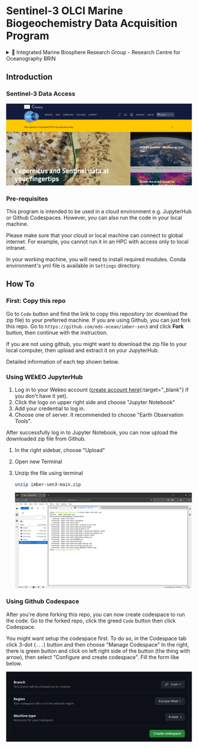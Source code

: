 # Sentinel-3 OLCI Marine Biogeochemistry Data Acquisition Program

<details>
<summary>📝 Integrated Marine Biosphere Research Group - Research Centre for Oceanography BRIN</summary>

&nbsp;

| Member Name | Member Name | 
|:-------------|:-------------|
| Faisal Hamzah | A'an J. Wahyudi |
| Idha Yulia Ikhsani | Afdal |
| Lestari | Rachma Puspitasari |
| Harmesa | Hanif Budi Prayitno |
| 👨‍🔬 **_Edwards Taufiqurrahman_**  | Ita Wulandari |
| Suci Lastrini | M. T. Kaisupy |

</details>

## Introduction

### Sentinel-3 Data Access

![alt text](image-1.png)

### Pre-requisites

This program is intended to be used in a cloud environment e.g. JupyterHub or Github Codespaces. However, you can also run the code in your local machine.

Please make sure that your cloud or local machine can connect to global internet. For example, you cannot run it in an HPC with access only to local intranet.

In your working machine, you will need to install required modules. Conda environment's yml file is available in `Settings` directory.

## How To

### First: Copy this repo

Go to `Code` button and find the link to copy this repository (or download the zip file) to your preferred machine. If you are using Github, you can just fork this repo. Go to `https://github.com/eds-ocean/imber-sen3` and click **Fork** button, then continue with the instruction.

If you are not using github, you might want to download the zip file to your local computer, then upload and extract it on your JupyterHub.

Detailed information of each tep shown below.

### Using WEkEO JupyterHub

1. Log in to your Wekeo account ([create account here](https://www.wekeo.eu/register){:target="_blank"} if you don't have it yet).
2. Click the logo on upper right side and choose "Jupyter Notebook"
3. Add your credential to log in.
4. Choose one of server. It recommended to choose "Earth Observation Tools". 

After successfully log in to Jupyter Notebook, you can now upload the downloaded zip file from Github.

1. In the right sidebar, choose "Upload"
2. Open new Terminal 
3. Unzip the file using terminal

    ```bash
    unzip imber-sen3-main.zip
    ```

    ![alt text](<Screenshot from 2024-08-04 14-13-06.png>)

### Using Github Codespace

After you're done forking this repo, you can now create codespace to run the code. Go to the forked repo, click the greed `Code` button then click Codespace. 

You might want setup the codespace first. To do so, in the Codespace tab click 3-dot (`...`) button and then choose "Manage Codespace" In the right, there is green button and click on left right side of the button (the thing with arrow), then select "Configure and create codespace". Fill the form like below.

![alt text](image.png)

